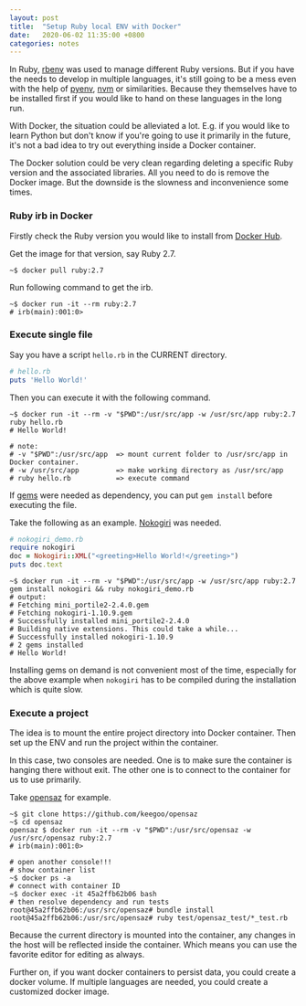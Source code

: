 ```yaml
---
layout: post
title:  "Setup Ruby local ENV with Docker"
date:   2020-06-02 11:35:00 +0800
categories: notes
---
```


In Ruby, [rbenv][rbenv-github] was used to manage different Ruby versions. But if you have the needs to develop in multiple languages, it's still going to be a mess even with the help of [pyenv][pyenv-github], [nvm][nvm-github] or similarities. Because they themselves have to be installed first if you would like to hand on these languages in the long run.

With Docker, the situation could be alleviated a lot. E.g. if you would like to learn Python but don't know if you're going to use it primarily in the future, it's not a bad idea to try out everything inside a Docker container.

The Docker solution could be very clean regarding deleting a specific Ruby version and the associated libraries. All you need to do is remove the Docker image. But the downside is the slowness and inconvenience some times.

### Ruby irb in Docker

Firstly check the Ruby version you would like to install from [Docker Hub][ruby-docker-hub].

Get the image for that version, say Ruby 2.7.

```shell
~$ docker pull ruby:2.7
```

Run following command to get the irb.

```shell
~$ docker run -it --rm ruby:2.7 
# irb(main):001:0>
```

### Execute single file

Say you have a script `hello.rb` in the CURRENT directory.

```ruby
# hello.rb
puts 'Hello World!'
```

Then you can execute it with the following command.

```shell
~$ docker run -it --rm -v "$PWD":/usr/src/app -w /usr/src/app ruby:2.7 ruby hello.rb
# Hello World!

# note:
# -v "$PWD":/usr/src/app  => mount current folder to /usr/src/app in Docker container.
# -w /usr/src/app         => make working directory as /usr/src/app
# ruby hello.rb           => execute command
```

If [gems][gem-homepage] were needed as dependency, you can put `gem install` before executing the file.

Take the following as an example. [Nokogiri][nokogiri-github] was needed.

```ruby
# nokogiri_demo.rb
require nokogiri
doc = Nokogiri::XML("<greeting>Hello World!</greeting>")
puts doc.text
```

```shell
~$ docker run -it --rm -v "$PWD":/usr/src/app -w /usr/src/app ruby:2.7 gem install nokogiri && ruby nokogiri_demo.rb
# output:
# Fetching mini_portile2-2.4.0.gem
# Fetching nokogiri-1.10.9.gem
# Successfully installed mini_portile2-2.4.0
# Building native extensions. This could take a while...
# Successfully installed nokogiri-1.10.9
# 2 gems installed
# Hello World!
```

Installing gems on demand is not convenient most of the time, especially for the above example when `nokogiri` has to be compiled during the installation which is quite slow.

### Execute a project

The idea is to mount the entire project directory into Docker container. Then set up the ENV and run the project within the container.

In this case, two consoles are needed. One is to make sure the container is hanging there without exit. The other one is to connect to the container for us to use primarily.

Take [opensaz][opensaz-github] for example.

```shell
~$ git clone https://github.com/keegoo/opensaz
~$ cd opensaz
opensaz $ docker run -it --rm -v "$PWD":/usr/src/opensaz -w /usr/src/opensaz ruby:2.7
# irb(main):001:0>

# open another console!!!
# show container list
~$ docker ps -a
# connect with container ID
~$ docker exec -it 45a2ffb62b06 bash
# then resolve dependency and run tests
root@45a2ffb62b06:/usr/src/opensaz# bundle install
root@45a2ffb62b06:/usr/src/opensaz# ruby test/opensaz_test/*_test.rb
```

Because the current directory is mounted into the container, any changes in the host will be reflected inside the container. Which means you can use the favorite editor for editing as always.

Further on, if you want docker containers to persist data, you could create a docker volume. If multiple languages are needed, you could create a customized docker image.

[rbenv-github]: https://github.com/rbenv/rbenv
[pyenv-github]: https://github.com/pyenv/pyenv
[nvm-github]: https://github.com/nvm-sh/nvm
[gem-homepage]: https://rubygems.org/
[nokogiri-github]: https://github.com/sparklemotion/nokogiri
[ruby-docker-hub]: https://hub.docker.com/_/ruby
[opensaz-github]: https://github.com/keegoo/opensaz
